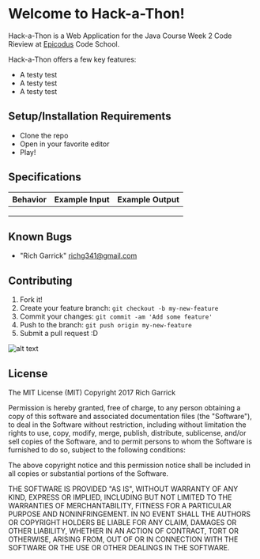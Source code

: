 # Welcome to Hack-a-Thon!

Hack-a-Thon is a Web Application for the Java Course Week 2 Code Rieview at [Epicodus](https://www.epicodus.com/) Code School.

Hack-a-Thon offers a few key features:
- A testy test
- A testy test  
- A testy test  


## Setup/Installation Requirements

* Clone the repo
* Open in your favorite editor
* Play!


## Specifications

| Behavior      | Example Input         | Example Output        |
| ------------- | ------------- | ------------- |
|   |  |  |
|  |  |  |
|  |  |  |

## Known Bugs
* "Rich Garrick" <richg341@gmail.com>

## Contributing

1. Fork it!
2. Create your feature branch: `git checkout -b my-new-feature`
3. Commit your changes: `git commit -am 'Add some feature'`
4. Push to the branch: `git push origin my-new-feature`
5. Submit a pull request :D

![alt text](github-repo-path/IMG_0049.jpg "Description goes here")


## License
The MIT License (MIT)
Copyright 2017 Rich Garrick

Permission is hereby granted, free of charge, to any person obtaining a copy of this software and associated documentation files (the "Software"), to deal in the Software without restriction, including without limitation the rights to use, copy, modify, merge, publish, distribute, sublicense, and/or sell copies of the Software, and to permit persons to whom the Software is furnished to do so, subject to the following conditions:

The above copyright notice and this permission notice shall be included in all copies or substantial portions of the Software.

THE SOFTWARE IS PROVIDED "AS IS", WITHOUT WARRANTY OF ANY KIND, EXPRESS OR IMPLIED, INCLUDING BUT NOT LIMITED TO THE WARRANTIES OF MERCHANTABILITY, FITNESS FOR A PARTICULAR PURPOSE AND NONINFRINGEMENT. IN NO EVENT SHALL THE AUTHORS OR COPYRIGHT HOLDERS BE LIABLE FOR ANY CLAIM, DAMAGES OR OTHER LIABILITY, WHETHER IN AN ACTION OF CONTRACT, TORT OR OTHERWISE, ARISING FROM, OUT OF OR IN CONNECTION WITH THE SOFTWARE OR THE USE OR OTHER DEALINGS IN THE SOFTWARE.
